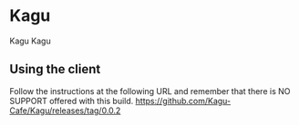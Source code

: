 # Kagu
Kagu
Kagu

## Using the client
Follow the instructions at the following URL and remember that there is NO SUPPORT offered with this build.
https://github.com/Kagu-Cafe/Kagu/releases/tag/0.0.2
